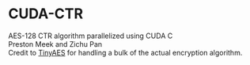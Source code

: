 # CUDA-CTR
AES-128 CTR algorithm parallelized using CUDA C \
Preston Meek and Zichu Pan \
Credit to [TinyAES](https://github.com/kokke/tiny-AES-c) for handling a bulk of the actual encryption algorithm.

